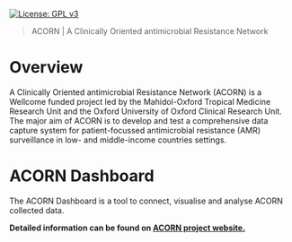 [![License: GPL v3](https://img.shields.io/badge/License-GPLv3-blue.svg)](https://www.gnu.org/licenses/gpl-3.0)

> ACORN | A Clinically Oriented antimicrobial Resistance Network

# Overview

A Clinically Oriented antimicrobial Resistance Network (ACORN) is a Wellcome funded project led by the Mahidol-Oxford Tropical Medicine Research Unit and the Oxford University of Oxford Clinical Research Unit.
The major aim of ACORN is to develop and test a comprehensive data capture system for patient-focussed antimicrobial resistance (AMR) surveillance in low- and middle-income countries settings.

# ACORN Dashboard

The ACORN Dashboard is a tool to connect, visualise and analyse ACORN collected data.


**Detailed information can be found on [ACORN project website.](https://acornamr.net)**
